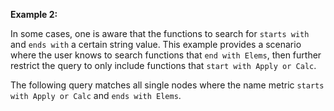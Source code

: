 **Example 2:**

In some cases, one is aware that the functions to search for `starts with` and `ends with` a certain string value. This example provides a scenario where the user knows to search functions that `end with Elems`, then further restrict the query to only include functions that `start with Apply or Calc`.

The following query matches all single nodes where the name metric `starts with Apply or Calc` and `ends with Elems`.